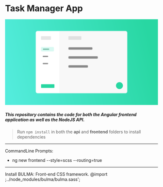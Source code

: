 # Task Manager App

[![Application Design Illustration](App_Illustration.png)](https://www.youtube.com/watch?v=V-CeWkz1MNQ&list=PLIjdNHWULhPSZFDzQU6AnbVQNNo1NTRpd)


##### This repository contains the code for both the Angular frontend application as well as the NodeJS API. 

> Run `npm install` in both the **api** and **frontend** folders to install dependencies

<hr>

CommandLine Prompts:

- ng new frontend --style=scss --routing=true

<hr>

Install BULMA: Front-end CSS framework. 
@import ;../node_modules/bulma/bulma.sass';

